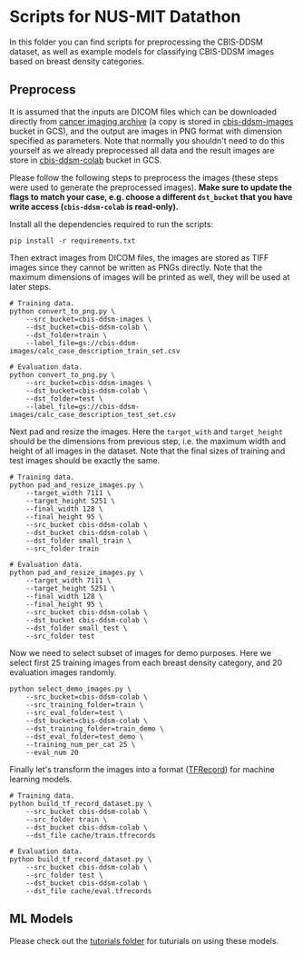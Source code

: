 # Scripts for NUS-MIT Datathon

In this folder you can find scripts for preprocessing the CBIS-DDSM dataset, as well as example models for classifying CBIS-DDSM images based on breast density categories.

## Preprocess

It is assumed that the inputs are DICOM files which can be downloaded directly from [cancer imaging archive](https://wiki.cancerimagingarchive.net/display/Public/CBIS-DDSM) (a copy is stored in [cbis-ddsm-images](http://storage.cloud.google.com/cbis-ddsm-images) bucket in GCS), and the output are images in PNG format with dimension specified as parameters. Note that normally you shouldn't need to do this yourself as we already preprocessed all data and the result images are store in [cbis-ddsm-colab](http://storage.cloud.google.com/cbis-ddsm-colab) bucket in GCS.

Please follow the following steps to preprocess the images (these steps were used to generate the preprocessed images). **Make sure to update the flags to match your case, e.g. choose a different `dst_bucket` that you have write access (`cbis-ddsm-colab` is read-only).**

Install all the dependencies required to run the scripts:

```shell
pip install -r requirements.txt
```

Then extract images from DICOM files, the images are stored as TIFF images since they cannot be written as PNGs directly. Note that the maximum dimensions of images will be printed as well, they will be used at later steps.

```shell
# Training data.
python convert_to_png.py \
    --src_bucket=cbis-ddsm-images \
    --dst_bucket=cbis-ddsm-colab \
    --dst_folder=train \
    --label_file=gs://cbis-ddsm-images/calc_case_description_train_set.csv

# Evaluation data.
python convert_to_png.py \
    --src_bucket=cbis-ddsm-images \
    --dst_bucket=cbis-ddsm-colab \
    --dst_folder=test \
    --label_file=gs://cbis-ddsm-images/calc_case_description_test_set.csv
```

Next pad and resize the images. Here the `target_with` and `target_height` should be the dimensions from previous step, i.e. the maximum width and height of all images in the dataset. Note that the final sizes of training and test images should be exactly the same.

```shell
# Training data.
python pad_and_resize_images.py \
    --target_width 7111 \
    --target_height 5251 \
    --final_width 128 \
    --final_height 95 \
    --src_bucket cbis-ddsm-colab \
    --dst_bucket cbis-ddsm-colab \
    --dst_folder small_train \
    --src_folder train

# Evaluation data.
python pad_and_resize_images.py \
    --target_width 7111 \
    --target_height 5251 \
    --final_width 128 \
    --final_height 95 \
    --src_bucket cbis-ddsm-colab \
    --dst_bucket cbis-ddsm-colab \
    --dst_folder small_test \
    --src_folder test
```

Now we need to select subset of images for demo purposes. Here we select first 25 training images from each breast density category, and 20 evaluation images randomly.

```shell
python select_demo_images.py \
    --src_bucket=cbis-ddsm-colab \
    --src_training_folder=train \
    --src_eval_folder=test \
    --dst_bucket=cbis-ddsm-colab \
    --dst_training_folder=train_demo \
    --dst_eval_folder=test_demo \
    --training_num_per_cat 25 \
    --eval_num 20
```

Finally let's transform the images into a format ([TFRecord](https://www.tensorflow.org/programmers_guide/datasets#consuming_tfrecord_data)) for machine learning models.

```shell
# Training data.
python build_tf_record_dataset.py \
    --src_bucket cbis-ddsm-colab \
    --src_folder train \
    --dst_bucket cbis-ddsm-colab \
    --dst_file cache/train.tfrecords

# Evaluation data.
python build_tf_record_dataset.py \
    --src_bucket cbis-ddsm-colab \
    --src_folder test \
    --dst_bucket cbis-ddsm-colab \
    --dst_file cache/eval.tfrecords
```

## ML Models

Please check out the [tutorials folder](../tutorials) for tuturials on using these models.